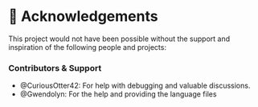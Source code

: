 # 🙏 Acknowledgements

This project would not have been possible without the support and inspiration of the following people and projects:
### Contributors & Support
- @CuriousOtter42: For help with debugging and valuable discussions.
- @Gwendolyn: For the help and providing the language files